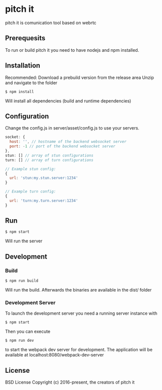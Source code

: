# pitch it
pitch it is comunication tool based on webrtc
## Prerequesits
To run or build pitch it you need to have nodejs and npm installed.
## Installation
Recommended: Download a prebuild version from the release area
Unzip and navigate to the folder
```
$ npm install
```
Will install all dependencies (build and runtime dependencies)
## Configuration
Change the config.js in server/asset/config.js to use your servers.
```javascript
socket: {
  host: '', // hostname of the backend websocket server
  port: -1 // port of the backend websocket server
},
stun: [] // array of stun configurations
turn: [] // array of turn configurations

// Example stun config:
{
  url: 'stun:my.stun.server:1234'
}

// Example turn config:
{
  url: 'turn:my.turn.server:1234'
}
```
## Run
```
$ npm start
```
Will run the server

## Development

### Build
```
$ npm run build
```
Will run the build. Afterwards the binaries are available in the dist/ folder

### Development Server 
To launch the development server you need a running server instance with
```
$ npm start
```
Then you can execute
```
$ npm run dev
```
to start the webpack dev server for development.
The application will be available at localhost:8080/webpack-dev-server

## License
BSD License
Copyright (c) 2016-present, the creators of pitch it
